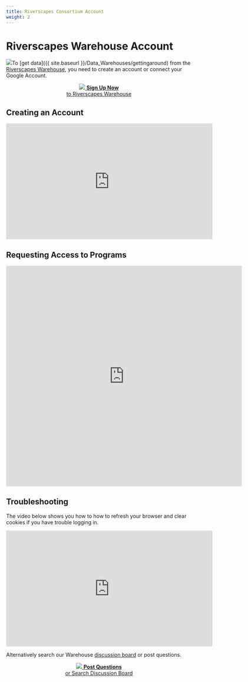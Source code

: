 ```yaml
---
title: Riverscapes Consortium Account
weight: 2
---
```


# Riverscapes Warehouse Account

<a href="http://data.riverscapes.xyz" target="blank"><img class="float-right" src="{{ site.baseurl }}/assets/images/data/Riverscapes Warehouse Loggin.png"></a>To [get data]({{ site.baseurl }}/Data_Warehouses/gettingaround) from the [Riverscapes Warehouse](http://data.riverscapes.xyz), you need to create an account or connect your Google Account. 

<div align="center">
<a href="http://data.riverscapes.xyz" class=" button"><img src="{{ site.baseurl }}/assets/images/data/RiverscapesWarehouseCloud_32png.png">  <b>Sign Up Now</b><br> to Riverscapes Warehouse </a>
</div>

## Creating an Account

<div class="responsive-embed">
<iframe width="560" height="315" src="https://www.youtube.com/embed/Ac1FwBzsig4" title="YouTube video player" frameborder="0" allow="accelerometer; autoplay; clipboard-write; encrypted-media; gyroscope; picture-in-picture" allowfullscreen></iframe>
</div>

## Requesting Access to Programs

<iframe src="https://docs.google.com/forms/d/e/1FAIpQLSctgJs3PbzJF5U-MvcV_2p9jRXkiOhT0Q7yK6PfCAauTtgy1Q/viewform?embedded=true" width="640" height="600" frameborder="0" marginheight="0" marginwidth="0">Loading…</iframe>



##  Troubleshooting

The video below shows you how to how to refresh your browser and clear cookies if you have trouble logging in.

<div align="center">
    <iframe width="560" height="315" src="https://www.youtube.com/embed/Or3Gr7z5eA4" frameborder="0" allow="accelerometer; autoplay; clipboard-write; encrypted-media; gyroscope; picture-in-picture" allowfullscreen></iframe>
</div>

Alternatively search our Warehouse [discussion board](https://github.com/Riverscapes/riverscapes-website/discussions/categories/riverscapes-warehouse)  or post questions.


<div align="center">
<a href="https://github.com/Riverscapes/riverscapes-website/discussions/categories/riverscapes-warehouse" class=" button"><img src="{{ site.baseurl }}/assets/images/data/RiverscapesWarehouseCloud_32png.png">  <b>Post Questions</b><br> or Search Discussion Board </a>
</div>